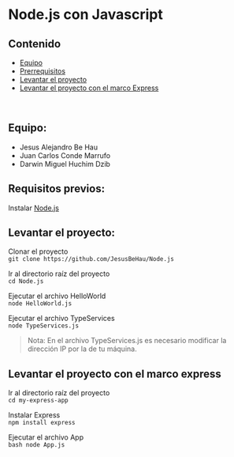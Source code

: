 # Node.js con Javascript

## Contenido
- [Equipo](#equipo)
- [Prerrequisitos](#requisitos-previos)
- [Levantar el proyecto](#levantar-el-proyecto)
- [Levantar el proyecto con el marco Express](#levantar-el-proyecto-con-el-marco-express)
<br>

## Equipo:
- Jesus Alejandro Be Hau
- Juan Carlos Conde Marrufo
- Darwin Miguel Huchim Dzib

## Requisitos previos:
Instalar [Node.js](https://nodejs.org/en)

## Levantar el proyecto:
Clonar el proyecto
</br>
``
git clone https://github.com/JesusBeHau/Node.js
``

Ir al directorio raíz del proyecto
</br>
``
cd Node.js
``

Ejecutar el archivo HelloWorld
</br>
``
node HelloWorld.js
``

Ejecutar el archivo TypeServices
</br>
``
node TypeServices.js
``
>Nota: En el archivo TypeServices.js es necesario modificar la dirección IP por la de tu máquina.

## Levantar el proyecto con el marco express
Ir al directorio raíz del proyecto
</br>
``
cd my-express-app
``

Instalar Express
</br>
``
npm install express
``

Ejecutar el archivo App
</br>
``bash
node App.js
``
